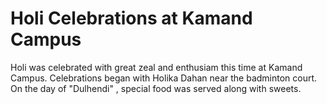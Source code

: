 Holi Celebrations at Kamand Campus
=================================


Holi was celebrated with great zeal and enthusiam this time at Kamand Campus. Celebrations began with Holika Dahan  near the badminton court.
On the day of "Dulhendi" , special food was served along with sweets. 